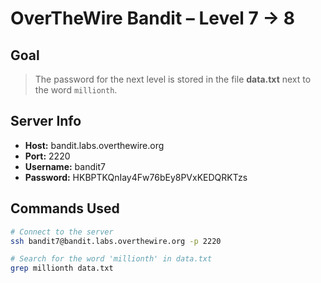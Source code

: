# OverTheWire Bandit – Level 7 → 8

## Goal
> The password for the next level is stored in the file **data.txt** next to the word `millionth`.

## Server Info
- **Host:** bandit.labs.overthewire.org
- **Port:** 2220
- **Username:** bandit7
- **Password:** HKBPTKQnIay4Fw76bEy8PVxKEDQRKTzs

## Commands Used
```bash
# Connect to the server
ssh bandit7@bandit.labs.overthewire.org -p 2220

# Search for the word 'millionth' in data.txt
grep millionth data.txt

